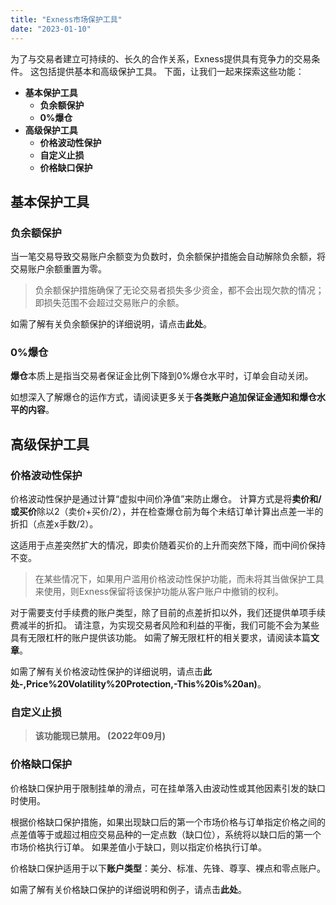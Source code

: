 ```yaml
---
title: "Exness市场保护工具"
date: "2023-01-10"
---
```


为了与交易者建立可持续的、长久的合作关系，Exness提供具有竞争力的交易条件。 这包括提供基本和高级保护工具。 下面，让我们一起来探索这些功能：

- **基本保护工具**
    - **负余额保护**
    - **0%爆仓**
- **高级保护工具**
    - **价格波动性保护**
    - **自定义止损** 
    - **价格缺口保护**

## ****基本保护工具****

### ****负余额保护****

当一笔交易导致交易账户余额变为负数时，负余额保护措施会自动解除负余额，将交易账户余额重置为零。

> 负余额保护措施确保了无论交易者损失多少资金，都不会出现欠款的情况；即损失范围不会超过交易账户的余额。

如需了解有关负余额保护的详细说明，请点击**此处**。

### **0%爆仓**

**爆仓**本质上是指当交易者保证金比例下降到0%爆仓水平时，订单会自动关闭。

如想深入了解爆仓的运作方式，请阅读更多关于**各类账户追加保证金通知和爆仓水平的内容**。

## **高级保护工具**

### **价格波动性保护**

价格波动性保护是通过计算“虚拟中间价净值”来防止爆仓。 计算方式是将**卖价和/或买价**除以2（卖价+买价/2），并在检查爆仓前为每个未结订单计算出点差一半的折扣（点差x手数/2）。

这适用于点差突然扩大的情况，即卖价随着买价的上升而突然下降，而中间价保持不变。

> 在某些情况下，如果用户滥用价格波动性保护功能，而未将其当做保护工具来使用，则Exness保留将该保护功能从客户账户中撤销的权利。

对于需要支付手续费的账户类型，除了目前的点差折扣以外，我们还提供单项手续费减半的折扣。 请注意，为实现交易者风险和利益的平衡，我们可能不会为某些具有无限杠杆的账户提供该功能。 如需了解无限杠杆的相关要求，请阅读本篇**文章**。

如需了解有关价格波动性保护的详细说明，请点击**此处-,Price%20Volatility%20Protection,-This%20is%20an)**。

### **自定义止损**

> **该功能现已禁用。 (2022年09月)**

### 价格缺口保护

价格缺口保护用于限制挂单的滑点，可在挂单落入由波动性或其他因素引发的缺口时使用。

根据价格缺口保护措施，如果出现缺口后的第一个市场价格与订单指定价格之间的点差值等于或超过相应交易品种的一定点数（缺口位），系统将以缺口后的第一个市场价格执行订单。 如果差值小于缺口，则以指定价格执行订单。

价格缺口保护适用于以下**账户类型**：美分、标准、先锋、尊享、裸点和零点账户。

如需了解有关价格缺口保护的详细说明和例子，请点击**此处**。
